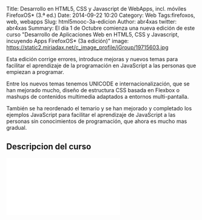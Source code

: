 Title: Desarrollo en HTML5, CSS y Javascript de WebApps, incl. móviles FirefoxOS* (3.ª ed.)
Date: 2014-09-22 10:20
Category: Web
Tags:firefoxos, web, webapps
Slug: html5mooc-3a-edicion
Author: abr4xas
twitter: abr4xas
Summary: El día 1 de Octubre comienza una nueva edición de este curso "Desarrollo de Aplicaciones Web en HTML5, CSS y Javascript, incuyendo Apps FirefoxOS* (3a edición)" 
image: https://static2.miriadax.net/c_image_profile/iGroup/19715603.jpg

Esta edición corrige errores, introduce mejoras y nuevos temas para facilitar el aprendizaje de la programación en JavaScript a las personas que empiezan a programar. 

Entre los nuevos temas tenemos UNICODE e internacionalización, que se han mejorado mucho, diseño de estructura CSS basada en Flexbox o mashups de contenidos multimedia adaptados a entornos multi-pantalla.

También se ha reordenado el temario y se han mejorado y completado los ejemplos JavaScript para facilitar el aprendizaje de JavaScript a las personas sin conocimientos de programación, que ahora es mucho mas gradual.

## Descripcion del curso

<div class="embed-responsive embed-responsive-16by9">
  <iframe class="embed-responsive-item" src="//www.youtube.com/embed/p1mNhmAPExQ" frameborder="0" allowfullscreen></iframe>
</div>
